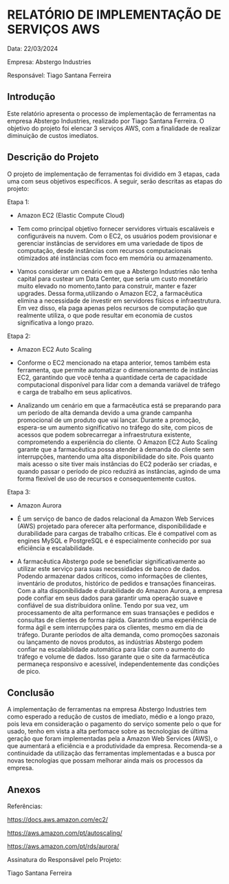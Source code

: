 # RELATÓRIO DE IMPLEMENTAÇÃO DE SERVIÇOS AWS

Data: 22/03/2024

Empresa: Abstergo Industries 

Responsável: Tiago Santana Ferreira

## Introdução
Este relatório apresenta o processo de implementação de ferramentas na empresa Abstergo Industries, realizado por Tiago Santana Ferreira. O objetivo do projeto foi elencar 3 serviços AWS, com a finalidade de realizar diminuição de custos imediatos.

## Descrição do Projeto
O projeto de implementação de ferramentas foi dividido em 3 etapas, cada uma com seus objetivos específicos. A seguir, serão descritas as etapas do projeto:

Etapa 1: 
- Amazon EC2 (Elastic Compute Cloud) 
- Tem como principal objetivo fornecer servidores virtuais escaláveis e configuráveis na nuvem. 
  Com o EC2, os usuários podem provisionar e gerenciar instâncias de servidores em uma variedade de tipos de computação, desde instâncias com recursos computacionais otimizados até instâncias com 
  foco em memória ou armazenamento.

- Vamos considerar um cenário em que a Abstergo Industries não tenha capital para custear um Data Center, que seria um custo monetário muito elevado no momento,tanto para construir, manter e fazer upgrades. Dessa forma,utilizando o Amazon EC2, a farmacêutica elimina a necessidade de investir em servidores físicos e infraestrutura. 
Em vez disso, ela paga apenas pelos recursos de computação que realmente utiliza, o que pode resultar em economia de custos significativa a longo prazo.

Etapa 2: 
- Amazon EC2 Auto Scaling

- Conforme o EC2 mencionado na etapa anterior, temos também esta ferramenta, que permite automatizar o dimensionamento de instâncias EC2, garantindo que você tenha a quantidade certa de capacidade computacional disponível para lidar com a demanda variável de tráfego e carga de trabalho em seus aplicativos.

- Analizando um cenário em que a farmacêutica está se preparando para um período de alta demanda devido a uma grande campanha promocional de um produto que vai lançar. 
Durante a promoção, espera-se um aumento significativo no tráfego do site, com picos de acessos que podem sobrecarregar a infraestrutura existente, comprometendo a experiência do cliente.
O Amazon EC2 Auto Scaling garante que a farmacêutica possa atender à demanda do cliente sem interrupções, mantendo uma alta disponibilidade do site.
Pois quanto mais acesso o site tiver mais instâncias do EC2 poderão ser criadas, e quando passar o período de pico reduzirá as instâncias, agindo de uma forma flexível de uso de recursos e consequentemente custos.

Etapa 3: 
- Amazon Aurora 
- É um serviço de banco de dados relacional da Amazon Web Services (AWS) projetado para oferecer alta performance, disponibilidade e durabilidade para cargas de trabalho críticas. 
   Ele é compatível com as engines MySQL e PostgreSQL e é especialmente conhecido por sua eficiência e escalabilidade.

- A farmacêutica Abstergo pode se beneficiar significativamente ao utilizar este serviço para suas necessidades de banco de dados. 
 Podendo armazenar dados críticos, como informações de clientes, inventário de produtos, histórico de pedidos e transações financeiras. 
 Com a alta disponibilidade e durabilidade do Amazon Aurora, a empresa pode confiar em seus dados para garantir uma operação suave e confiável de sua distribuidora online.
 Tendo por sua vez, um processamento de alta performance em suas transações e pedidos e consultas de clientes de forma rápida.
 Garantindo uma experiência de forma ágil e sem interrupções para os clientes, mesmo em dia de tráfego. 
 Durante períodos de alta demanda, como promoções sazonais ou lançamento de novos produtos, as indústrias Abstergo podem confiar na escalabilidade automática para lidar com o aumento do tráfego e 
 volume de dados. 
 Isso garante que o site da farmacêutica permaneça responsivo e acessível, independentemente das condições de pico.


## Conclusão
A implementação de ferramentas na empresa Abstergo Industries tem como esperado a redução de custos de imediato, médio e a longo prazo, pois leva em consideração o pagamento do serviço somente pelo o que for usado, tenho em vista a alta perfomace sobre as tecnologias de última geração que foram implementadas pela a Amazon Web Services (AWS), o que aumentará a eficiência e a produtividade da empresa. 
Recomenda-se a continuidade da utilização das ferramentas implementadas e a busca por novas tecnologias que possam melhorar ainda mais os processos da empresa.

## Anexos

Referências:

https://docs.aws.amazon.com/ec2/

https://aws.amazon.com/pt/autoscaling/

https://aws.amazon.com/pt/rds/aurora/

Assinatura do Responsável pelo Projeto:

Tiago Santana Ferreira

